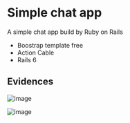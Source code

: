 # Simple chat app
A simple chat app build by Ruby on Rails
- Boostrap template free
- Action Cable
- Rails 6

## Evidences
![image](https://user-images.githubusercontent.com/46446038/108946408-f56f1c80-7690-11eb-856f-39598a0e716a.png)

![image](https://user-images.githubusercontent.com/46446038/108946416-fc962a80-7690-11eb-907d-4308ec4e98de.png)
